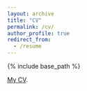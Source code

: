 ```yaml
---
layout: archive
title: "CV"
permalink: /cv/
author_profile: true
redirect_from:
  - /resume
---
```


{% include base_path %}

[My CV](https://drive.google.com/file/d/1cc9kMdzXDGvjjzsEAkk3H-1Vz_MpVTH9/view?usp=sharing).

